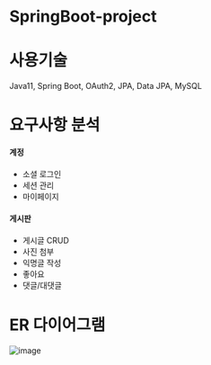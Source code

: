 # SpringBoot-project

# 사용기술
Java11, Spring Boot, OAuth2, JPA, Data JPA, MySQL

# 요구사항 분석
#### 계정
- 소셜 로그인
- 세션 관리
- 마이페이지

#### 게시판
- 게시글 CRUD
- 사진 첨부
- 익명글 작성
- 좋아요
- 댓글/대댓글

# ER 다이어그램
![image](https://user-images.githubusercontent.com/60869749/146726661-280aed13-bc49-4ea5-9ec6-5e8d3e99e167.png)
